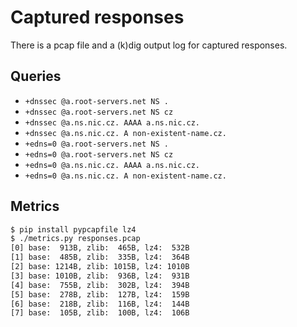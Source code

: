 # Captured responses

There is a pcap file and a (k)dig output log for captured responses.

## Queries

* `+dnssec @a.root-servers.net NS .`
* `+dnssec @a.root-servers.net NS cz`
* `+dnssec @a.ns.nic.cz. AAAA a.ns.nic.cz.`
* `+dnssec @a.ns.nic.cz. A non-existent-name.cz.`
* `+edns=0 @a.root-servers.net NS .`       
* `+edns=0 @a.root-servers.net NS cz`
* `+edns=0 @a.ns.nic.cz. AAAA a.ns.nic.cz.`
* `+edns=0 @a.ns.nic.cz. A non-existent-name.cz.`

## Metrics

```sh
$ pip install pypcapfile lz4
$ ./metrics.py responses.pcap
[0] base:  913B, zlib:  465B, lz4:  532B
[1] base:  485B, zlib:  335B, lz4:  364B
[2] base: 1214B, zlib: 1015B, lz4: 1010B
[3] base: 1010B, zlib:  936B, lz4:  931B
[4] base:  755B, zlib:  302B, lz4:  394B
[5] base:  278B, zlib:  127B, lz4:  159B
[6] base:  218B, zlib:  116B, lz4:  144B
[7] base:  105B, zlib:  100B, lz4:  106B
```
